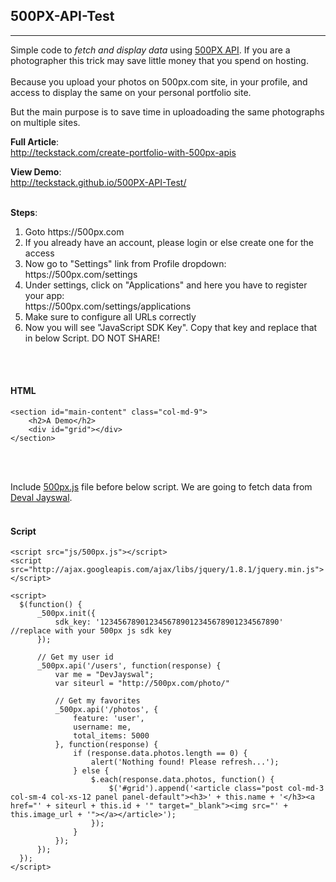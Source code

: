 ## 500PX-API-Test
----
Simple code to _fetch and display data_ using [500PX API](https://github.com/500px/api-documentation). If you are a photographer this trick may save little money that you spend on hosting.<br><br>
Because you upload your photos on 500px.com site, in your profile, and access to display the same on your personal portfolio site.
<br>

But the main purpose is to save time in uploadoading the same photographs on multiple sites.
<br>

**Full Article**: <br>
http://teckstack.com/create-portfolio-with-500px-apis
<br>

**View Demo**: <br>
http://teckstack.github.io/500PX-API-Test/
<br><br>

**Steps**:
<ol>
<li>Goto https://500px.com</li>
<li>If you already have an account, please login or else create one for the access</li>
<li>Now go to "Settings" link from Profile dropdown: <br>https://500px.com/settings</li>
<li>Under settings, click on "Applications" and here you have to register your app: <br>https://500px.com/settings/applications</li>
<li>Make sure to configure all URLs correctly</li>
<li>Now you will see "JavaScript SDK Key". Copy that key and replace that in below Script. DO NOT SHARE!</li>
</ol>
<br><br>

#### HTML
<pre><code>&lt;section id="main-content" class="col-md-9"&gt;
	&lt;h2&gt;A Demo&lt;/h2&gt;
    &lt;div id="grid"&gt;&lt;/div&gt;
&lt;/section&gt;
</code></pre>
<br><br>

Include [500px.js](http://kutec.github.io/500PX-API-Test/js/500px.js) file before below script.
We are going to fetch data from [Deval Jayswal](http://500px.com/DevJayswal).
<br><br>

#### Script
<pre><code>&lt;script src="js/500px.js"&gt;&lt;/script&gt;
&lt;script src="http://ajax.googleapis.com/ajax/libs/jquery/1.8.1/jquery.min.js"&gt;&lt;/script&gt;

&lt;script&gt;
  $(function() {
      _500px.init({
          sdk_key: '1234567890123456789012345678901234567890'	//replace with your 500px js sdk key
      });

      // Get my user id
      _500px.api('/users', function(response) {
          var me = "DevJayswal";
          var siteurl = "http://500px.com/photo/"

          // Get my favorites
          _500px.api('/photos', {
              feature: 'user',
              username: me,
              total_items: 5000
          }, function(response) {
              if (response.data.photos.length == 0) {
                  alert('Nothing found! Please refresh...');
              } else {
                  $.each(response.data.photos, function() {
                      $('#grid').append('&lt;article class="post col-md-3 col-sm-4 col-xs-12 panel panel-default"&gt;&lt;h3&gt;' + this.name + '&lt;/h3&gt;&lt;a href="' + siteurl + this.id + '" target="_blank"&gt;&lt;img src="' + this.image_url + '"&gt;&lt;/a&gt;&lt;/article&gt;');
                  });
              }
          });
      });
  });
&lt;/script&gt;
</code></pre>
